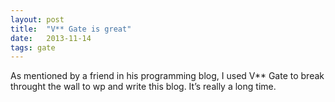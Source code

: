 ```yaml
---
layout: post
title:  "V** Gate is great"
date:   2013-11-14
tags: gate
---
```

As mentioned by a friend in his programming blog, I used V** Gate to break throught the wall to wp and write this blog. It’s really a long time.